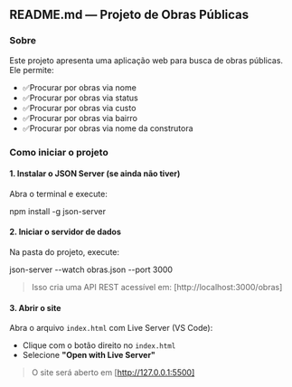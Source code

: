 ## README.md — Projeto de Obras Públicas

### Sobre

Este projeto apresenta uma aplicação web para busca de obras públicas. Ele permite:

- ✅Procurar por obras via nome
- ✅Procurar por obras via status
- ✅Procurar por obras via custo
- ✅Procurar por obras via bairro
- ✅Procurar por obras via nome da construtora


### Como iniciar o projeto

#### 1. Instalar o JSON Server (se ainda não tiver)

Abra o terminal e execute:

npm install -g json-server

#### 2. Iniciar o servidor de dados

Na pasta do projeto, execute:

json-server --watch obras.json --port 3000

> Isso cria uma API REST acessível em: [http://localhost:3000/obras]

#### 3. Abrir o site

Abra o arquivo `index.html` com Live Server (VS Code):

- Clique com o botão direito no `index.html`
- Selecione **"Open with Live Server"**

> O site será aberto em [http://127.0.0.1:5500]